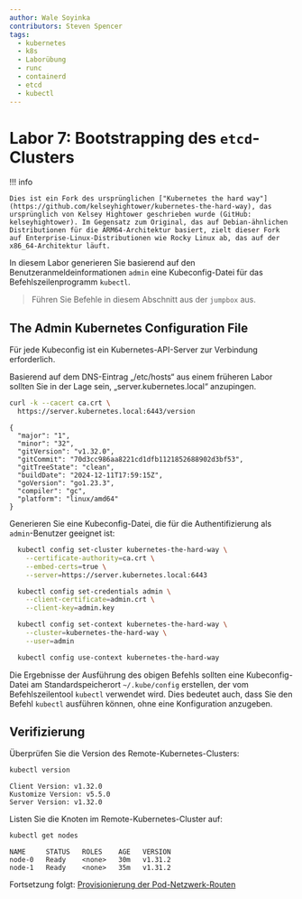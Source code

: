 ```yaml
---
author: Wale Soyinka
contributors: Steven Spencer
tags:
  - kubernetes
  - k8s
  - Laborübung
  - runc
  - containerd
  - etcd
  - kubectl
---
```


# Labor 7: Bootstrapping des `etcd`-Clusters

!!! info

    Dies ist ein Fork des ursprünglichen ["Kubernetes the hard way"](https://github.com/kelseyhightower/kubernetes-the-hard-way), das ursprünglich von Kelsey Hightower geschrieben wurde (GitHub: kelseyhightower). Im Gegensatz zum Original, das auf Debian-ähnlichen Distributionen für die ARM64-Architektur basiert, zielt dieser Fork auf Enterprise-Linux-Distributionen wie Rocky Linux ab, das auf der x86_64-Architektur läuft.

In diesem Labor generieren Sie basierend auf den Benutzeranmeldeinformationen `admin` eine Kubeconfig-Datei für das Befehlszeilenprogramm `kubectl`.

> Führen Sie Befehle in diesem Abschnitt aus der `jumpbox` aus.

## The Admin Kubernetes Configuration File

Für jede Kubeconfig ist ein Kubernetes-API-Server zur Verbindung erforderlich.

Basierend auf dem DNS-Eintrag „/etc/hosts“ aus einem früheren Labor sollten Sie in der Lage sein, „server.kubernetes.local“ anzupingen.

```bash
curl -k --cacert ca.crt \
  https://server.kubernetes.local:6443/version
```

```text
{
  "major": "1",
  "minor": "32",
  "gitVersion": "v1.32.0",
  "gitCommit": "70d3cc986aa8221cd1dfb1121852688902d3bf53",
  "gitTreeState": "clean",
  "buildDate": "2024-12-11T17:59:15Z",
  "goVersion": "go1.23.3",
  "compiler": "gc",
  "platform": "linux/amd64"
}
```

Generieren Sie eine Kubeconfig-Datei, die für die Authentifizierung als `admin`-Benutzer geeignet ist:

```bash
  kubectl config set-cluster kubernetes-the-hard-way \
    --certificate-authority=ca.crt \
    --embed-certs=true \
    --server=https://server.kubernetes.local:6443

  kubectl config set-credentials admin \
    --client-certificate=admin.crt \
    --client-key=admin.key

  kubectl config set-context kubernetes-the-hard-way \
    --cluster=kubernetes-the-hard-way \
    --user=admin

  kubectl config use-context kubernetes-the-hard-way
```

Die Ergebnisse der Ausführung des obigen Befehls sollten eine Kubeconfig-Datei am Standardspeicherort `~/.kube/config` erstellen, der vom Befehlszeilentool `kubectl` verwendet wird. Dies bedeutet auch, dass Sie den Befehl `kubectl` ausführen können, ohne eine Konfiguration anzugeben.

## Verifizierung

Überprüfen Sie die Version des Remote-Kubernetes-Clusters:

```bash
kubectl version
```

```text
Client Version: v1.32.0
Kustomize Version: v5.5.0
Server Version: v1.32.0
```

Listen Sie die Knoten im Remote-Kubernetes-Cluster auf:

```bash
kubectl get nodes
```

```text
NAME     STATUS   ROLES    AGE   VERSION
node-0   Ready    <none>   30m   v1.31.2
node-1   Ready    <none>   35m   v1.31.2
```

Fortsetzung folgt: [Provisionierung der Pod-Netzwerk-Routen](lab11-pod-network-routes.md)
